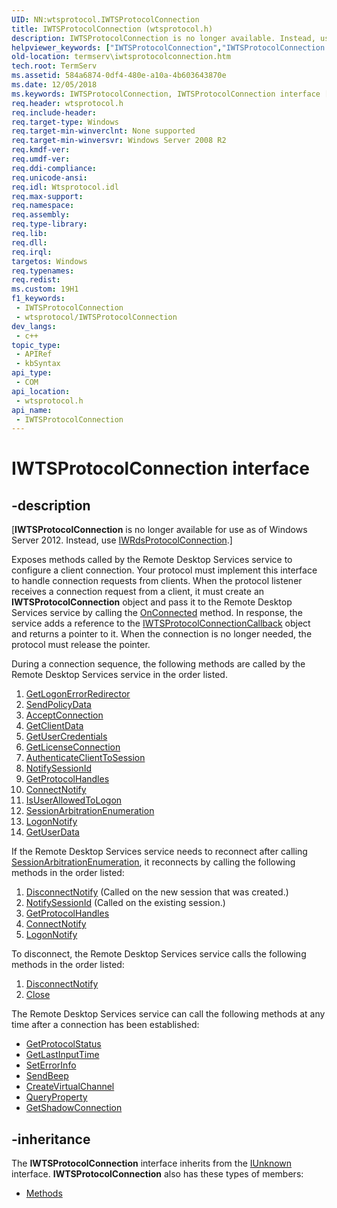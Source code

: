 ```yaml
---
UID: NN:wtsprotocol.IWTSProtocolConnection
title: IWTSProtocolConnection (wtsprotocol.h)
description: IWTSProtocolConnection is no longer available. Instead, use IWRdsProtocolConnection.
helpviewer_keywords: ["IWTSProtocolConnection","IWTSProtocolConnection interface [Remote Desktop Services]","IWTSProtocolConnection interface [Remote Desktop Services]","described","termserv.iwtsprotocolconnection","wtsprotocol/IWTSProtocolConnection"]
old-location: termserv\iwtsprotocolconnection.htm
tech.root: TermServ
ms.assetid: 584a6874-0df4-480e-a10a-4b603643870e
ms.date: 12/05/2018
ms.keywords: IWTSProtocolConnection, IWTSProtocolConnection interface [Remote Desktop Services], IWTSProtocolConnection interface [Remote Desktop Services],described, termserv.iwtsprotocolconnection, wtsprotocol/IWTSProtocolConnection
req.header: wtsprotocol.h
req.include-header: 
req.target-type: Windows
req.target-min-winverclnt: None supported
req.target-min-winversvr: Windows Server 2008 R2
req.kmdf-ver: 
req.umdf-ver: 
req.ddi-compliance: 
req.unicode-ansi: 
req.idl: Wtsprotocol.idl
req.max-support: 
req.namespace: 
req.assembly: 
req.type-library: 
req.lib: 
req.dll: 
req.irql: 
targetos: Windows
req.typenames: 
req.redist: 
ms.custom: 19H1
f1_keywords:
 - IWTSProtocolConnection
 - wtsprotocol/IWTSProtocolConnection
dev_langs:
 - c++
topic_type:
 - APIRef
 - kbSyntax
api_type:
 - COM
api_location:
 - wtsprotocol.h
api_name:
 - IWTSProtocolConnection
---
```


# IWTSProtocolConnection interface


## -description

<p class="CCE_Message">[<b>IWTSProtocolConnection</b> is no longer available for use as of Windows Server 2012. Instead, use <a href="/windows/desktop/api/wtsprotocol/nn-wtsprotocol-iwrdsprotocolconnection">IWRdsProtocolConnection</a>.]

  Exposes methods called by the Remote Desktop Services service to configure a client connection. Your protocol must implement this interface to handle connection requests from clients. When the protocol listener receives a connection request from a client, it must create an <b>IWTSProtocolConnection</b> object and pass it to the Remote Desktop Services service by calling  the <a href="/windows/desktop/api/wtsprotocol/nf-wtsprotocol-iwtsprotocollistenercallback-onconnected">OnConnected</a> method. In response, the service adds a reference to the <a href="/windows/desktop/api/wtsprotocol/nn-wtsprotocol-iwtsprotocolconnectioncallback">IWTSProtocolConnectionCallback</a> object and returns a pointer to it. When the connection is no longer needed, the protocol must release the pointer.

During a connection sequence, the following methods are called by the Remote Desktop Services service in the order listed.
<ol>
<li>
<a href="/windows/desktop/api/wtsprotocol/nf-wtsprotocol-iwtsprotocolconnection-getlogonerrorredirector">GetLogonErrorRedirector</a>
</li>
<li>
<a href="/windows/desktop/api/wtsprotocol/nf-wtsprotocol-iwtsprotocolconnection-sendpolicydata">SendPolicyData</a>
</li>
<li>
<a href="/windows/desktop/api/wtsprotocol/nf-wtsprotocol-iwtsprotocolconnection-acceptconnection">AcceptConnection</a>
</li>
<li>
<a href="/windows/desktop/api/wtsprotocol/nf-wtsprotocol-iwtsprotocolconnection-getclientdata">GetClientData</a>
</li>
<li>
<a href="/windows/desktop/api/wtsprotocol/nf-wtsprotocol-iwtsprotocolconnection-getusercredentials">GetUserCredentials</a>
</li>
<li>
<a href="/windows/desktop/api/wtsprotocol/nf-wtsprotocol-iwtsprotocolconnection-getlicenseconnection">GetLicenseConnection</a>
</li>
<li>
<a href="/windows/desktop/api/wtsprotocol/nf-wtsprotocol-iwtsprotocolconnection-authenticateclienttosession">AuthenticateClientToSession</a>
</li>
<li>
<a href="/windows/desktop/api/wtsprotocol/nf-wtsprotocol-iwtsprotocolconnection-notifysessionid">NotifySessionId</a>
</li>
<li>
<a href="/windows/desktop/api/wtsprotocol/nf-wtsprotocol-iwtsprotocolconnection-getprotocolhandles">GetProtocolHandles</a>
</li>
<li>
<a href="/windows/desktop/api/wtsprotocol/nf-wtsprotocol-iwtsprotocolconnection-connectnotify">ConnectNotify</a>
</li>
<li>
<a href="/windows/desktop/api/wtsprotocol/nf-wtsprotocol-iwtsprotocolconnection-isuserallowedtologon">IsUserAllowedToLogon</a>
</li>
<li>
<a href="/windows/desktop/api/wtsprotocol/nf-wtsprotocol-iwtsprotocolconnection-sessionarbitrationenumeration">SessionArbitrationEnumeration</a>
</li>
<li>
<a href="/windows/desktop/api/wtsprotocol/nf-wtsprotocol-iwtsprotocolconnection-logonnotify">LogonNotify</a>
</li>
<li>
<a href="/windows/desktop/api/wtsprotocol/nf-wtsprotocol-iwtsprotocolconnection-getuserdata">GetUserData</a>
</li>
</ol>If the Remote Desktop Services service needs to reconnect after calling <a href="/windows/desktop/api/wtsprotocol/nf-wtsprotocol-iwtsprotocolconnection-sessionarbitrationenumeration">SessionArbitrationEnumeration</a>, it reconnects by calling the following methods in the order listed:
<ol>
<li>
<a href="/windows/desktop/api/wtsprotocol/nf-wtsprotocol-iwtsprotocolconnection-disconnectnotify">DisconnectNotify</a> (Called on the new session that was created.)</li>
<li>
<a href="/windows/desktop/api/wtsprotocol/nf-wtsprotocol-iwtsprotocolconnection-notifysessionid">NotifySessionId</a> (Called on the existing session.)</li>
<li>
<a href="/windows/desktop/api/wtsprotocol/nf-wtsprotocol-iwtsprotocolconnection-getprotocolhandles">GetProtocolHandles</a>
</li>
<li>
<a href="/windows/desktop/api/wtsprotocol/nf-wtsprotocol-iwtsprotocolconnection-connectnotify">ConnectNotify</a>
</li>
<li>
<a href="/windows/desktop/api/wtsprotocol/nf-wtsprotocol-iwtsprotocolconnection-logonnotify">LogonNotify</a>
</li>
</ol>To disconnect, the Remote Desktop Services service calls the following methods in the order listed:
<ol>
<li>
<a href="/windows/desktop/api/wtsprotocol/nf-wtsprotocol-iwtsprotocolconnection-disconnectnotify">DisconnectNotify</a>
</li>
<li>
<a href="/windows/desktop/api/wtsprotocol/nf-wtsprotocol-iwtsprotocolconnection-close">Close</a>
</li>
</ol>The Remote Desktop Services service can call the following methods at any time after a connection has been established:
<ul>
<li>
<a href="/windows/desktop/api/wtsprotocol/nf-wtsprotocol-iwtsprotocolconnection-getprotocolstatus">GetProtocolStatus</a>
</li>
<li>
<a href="/windows/desktop/api/wtsprotocol/nf-wtsprotocol-iwtsprotocolconnection-getlastinputtime">GetLastInputTime</a>
</li>
<li>
<a href="/windows/desktop/api/wtsprotocol/nf-wtsprotocol-iwtsprotocolconnection-seterrorinfo">SetErrorInfo</a>
</li>
<li>
<a href="/windows/desktop/api/wtsprotocol/nf-wtsprotocol-iwtsprotocolconnection-sendbeep">SendBeep</a>
</li>
<li>
<a href="/windows/desktop/api/wtsprotocol/nf-wtsprotocol-iwtsprotocolconnection-createvirtualchannel">CreateVirtualChannel</a>
</li>
<li>
<a href="/windows/desktop/api/wtsprotocol/nf-wtsprotocol-iwtsprotocolconnection-queryproperty">QueryProperty</a>
</li>
<li>
<a href="/windows/desktop/api/wtsprotocol/nf-wtsprotocol-iwtsprotocolconnection-getshadowconnection">GetShadowConnection</a>
</li>
</ul>

## -inheritance

The <b xmlns:loc="http://microsoft.com/wdcml/l10n">IWTSProtocolConnection</b> interface inherits from the <a href="/windows/desktop/api/unknwn/nn-unknwn-iunknown">IUnknown</a> interface. <b>IWTSProtocolConnection</b> also has these types of members:
<ul>
<li><a href="https://docs.microsoft.com/">Methods</a></li>
</ul>

